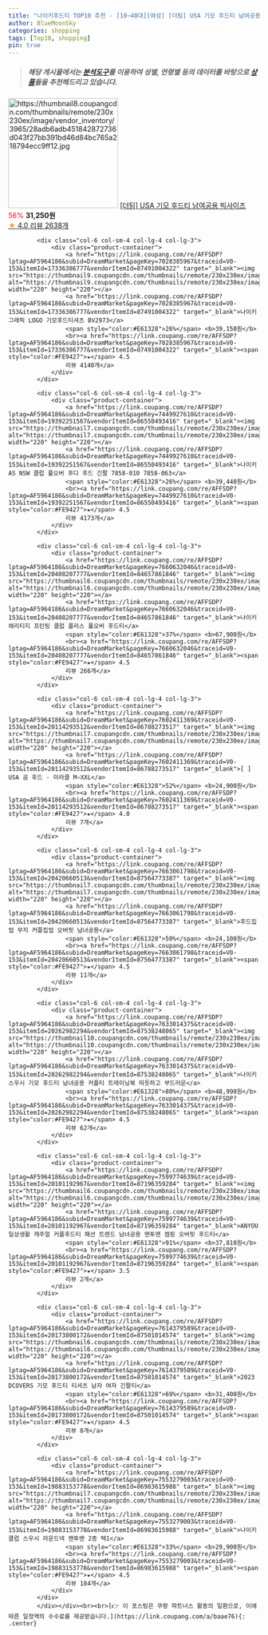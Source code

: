 ```yaml
---
title: "나이키후드티 TOP10 추천 - [10~40대][여성] [더팀] USA 기모 후드티 남여공용 빅사이즈"
author: BlueMoonSky
categories: shopping
tags: [Top10, shopping]
pin: true
---
```


> ##### 해당 게시물에서는 [**분석도구**](https://itemscout.io/)를 이용하여 **성별**, **연령별** 등의 데이터를 바탕으로 [**상품**](https://link.coupang.com/a/baae76)들을 추천해드리고 있습니다.
<div class="container"><div class="row">
            <div class="col-6 col-sm-4 col-lg-4 col-lg-3">
                <div class="product-container">
                    <a href="https://link.coupang.com/re/AFFSDP?lptag=AF5964186&subid=DreamMarket&pageKey=6942403409&traceid=V0-153&itemId=16839393925&vendorItemId=84018664779" target="_blank"><img src="https://thumbnail8.coupangcdn.com/thumbnails/remote/230x230ex/image/vendor_inventory/3965/28adb6adb451842872736d043f27bb391bd46d84bc765a218794ecc9ff12.jpg" alt="https://thumbnail8.coupangcdn.com/thumbnails/remote/230x230ex/image/vendor_inventory/3965/28adb6adb451842872736d043f27bb391bd46d84bc765a218794ecc9ff12.jpg" width="220" height="220"></a>
                    <a href="https://link.coupang.com/re/AFFSDP?lptag=AF5964186&subid=DreamMarket&pageKey=6942403409&traceid=V0-153&itemId=16839393925&vendorItemId=84018664779" target="_blank">[더팀] USA 기모 후드티 남여공용 빅사이즈</a>
                    <span style="color:#E61328">56%</span> <b>31,250원</b>
                    <br><a href="https://link.coupang.com/re/AFFSDP?lptag=AF5964186&subid=DreamMarket&pageKey=6942403409&traceid=V0-153&itemId=16839393925&vendorItemId=84018664779" target="_blank"><span style="color:#FE9427">★</span> 4.0
                    리뷰 2638개</a>
                </div>
            </div>
            
            <div class="col-6 col-sm-4 col-lg-4 col-lg-3">
                <div class="product-container">
                    <a href="https://link.coupang.com/re/AFFSDP?lptag=AF5964186&subid=DreamMarket&pageKey=7028385967&traceid=V0-153&itemId=17336386777&vendorItemId=87491004322" target="_blank"><img src="https://thumbnail9.coupangcdn.com/thumbnails/remote/230x230ex/image/vendor_inventory/c415/f7b6b235558ba2b609d946b04d1c61fe1f765edf114aac8db280a9f24701.jpg" alt="https://thumbnail9.coupangcdn.com/thumbnails/remote/230x230ex/image/vendor_inventory/c415/f7b6b235558ba2b609d946b04d1c61fe1f765edf114aac8db280a9f24701.jpg" width="220" height="220"></a>
                    <a href="https://link.coupang.com/re/AFFSDP?lptag=AF5964186&subid=DreamMarket&pageKey=7028385967&traceid=V0-153&itemId=17336386777&vendorItemId=87491004322" target="_blank">나이키 그래픽 LOGO 기모후드티셔츠 BV2973</a>
                    <span style="color:#E61328">26%</span> <b>39,150원</b>
                    <br><a href="https://link.coupang.com/re/AFFSDP?lptag=AF5964186&subid=DreamMarket&pageKey=7028385967&traceid=V0-153&itemId=17336386777&vendorItemId=87491004322" target="_blank"><span style="color:#FE9427">★</span> 4.5
                    리뷰 4140개</a>
                </div>
            </div>
            
            <div class="col-6 col-sm-4 col-lg-4 col-lg-3">
                <div class="product-container">
                    <a href="https://link.coupang.com/re/AFFSDP?lptag=AF5964186&subid=DreamMarket&pageKey=7449927610&traceid=V0-153&itemId=19392251567&vendorItemId=86550493416" target="_blank"><img src="https://thumbnail7.coupangcdn.com/thumbnails/remote/230x230ex/image/vendor_inventory/378d/da85f0ea167762109a681e9e2b38442b91f7588374009accb78f7466b86e.jpg" alt="https://thumbnail7.coupangcdn.com/thumbnails/remote/230x230ex/image/vendor_inventory/378d/da85f0ea167762109a681e9e2b38442b91f7588374009accb78f7466b86e.jpg" width="220" height="220"></a>
                    <a href="https://link.coupang.com/re/AFFSDP?lptag=AF5964186&subid=DreamMarket&pageKey=7449927610&traceid=V0-153&itemId=19392251567&vendorItemId=86550493416" target="_blank">나이키 AS NSW 클럽 풀오버 후디 후드 긴팔 7858-010 7858-063</a>
                    <span style="color:#E61328">26%</span> <b>39,440원</b>
                    <br><a href="https://link.coupang.com/re/AFFSDP?lptag=AF5964186&subid=DreamMarket&pageKey=7449927610&traceid=V0-153&itemId=19392251567&vendorItemId=86550493416" target="_blank"><span style="color:#FE9427">★</span> 4.5
                    리뷰 4173개</a>
                </div>
            </div>
            
            <div class="col-6 col-sm-4 col-lg-4 col-lg-3">
                <div class="product-container">
                    <a href="https://link.coupang.com/re/AFFSDP?lptag=AF5964186&subid=DreamMarket&pageKey=7660632046&traceid=V0-153&itemId=20408207777&vendorItemId=84657861846" target="_blank"><img src="https://thumbnail6.coupangcdn.com/thumbnails/remote/230x230ex/image/vendor_inventory/a52f/1c51a8c416bdc54d5780ea546d35f790ee99273366b00dd0dafc9d6f7e85.jpg" alt="https://thumbnail6.coupangcdn.com/thumbnails/remote/230x230ex/image/vendor_inventory/a52f/1c51a8c416bdc54d5780ea546d35f790ee99273366b00dd0dafc9d6f7e85.jpg" width="220" height="220"></a>
                    <a href="https://link.coupang.com/re/AFFSDP?lptag=AF5964186&subid=DreamMarket&pageKey=7660632046&traceid=V0-153&itemId=20408207777&vendorItemId=84657861846" target="_blank">나이키 헤리티지 프린팅 클럽 플리스 풀오버 후드티</a>
                    <span style="color:#E61328">37%</span> <b>67,900원</b>
                    <br><a href="https://link.coupang.com/re/AFFSDP?lptag=AF5964186&subid=DreamMarket&pageKey=7660632046&traceid=V0-153&itemId=20408207777&vendorItemId=84657861846" target="_blank"><span style="color:#FE9427">★</span> 4.5
                    리뷰 266개</a>
                </div>
            </div>
            
            <div class="col-6 col-sm-4 col-lg-4 col-lg-3">
                <div class="product-container">
                    <a href="https://link.coupang.com/re/AFFSDP?lptag=AF5964186&subid=DreamMarket&pageKey=7602411369&traceid=V0-153&itemId=20114293512&vendorItemId=86788273517" target="_blank"><img src="https://thumbnail7.coupangcdn.com/thumbnails/remote/230x230ex/image/vendor_inventory/6892/a8c398887a8a102f13192ad1a4f6a7d75015203981de164ea9d5580c17f2.png" alt="https://thumbnail7.coupangcdn.com/thumbnails/remote/230x230ex/image/vendor_inventory/6892/a8c398887a8a102f13192ad1a4f6a7d75015203981de164ea9d5580c17f2.png" width="220" height="220"></a>
                    <a href="https://link.coupang.com/re/AFFSDP?lptag=AF5964186&subid=DreamMarket&pageKey=7602411369&traceid=V0-153&itemId=20114293512&vendorItemId=86788273517" target="_blank">[ ] USA 곰 후드 - 미라클 M~XXL</a>
                    <span style="color:#E61328">52%</span> <b>24,900원</b>
                    <br><a href="https://link.coupang.com/re/AFFSDP?lptag=AF5964186&subid=DreamMarket&pageKey=7602411369&traceid=V0-153&itemId=20114293512&vendorItemId=86788273517" target="_blank"><span style="color:#FE9427">★</span> 4.0
                    리뷰 7개</a>
                </div>
            </div>
            
            <div class="col-6 col-sm-4 col-lg-4 col-lg-3">
                <div class="product-container">
                    <a href="https://link.coupang.com/re/AFFSDP?lptag=AF5964186&subid=DreamMarket&pageKey=7663061798&traceid=V0-153&itemId=20420660513&vendorItemId=87564773387" target="_blank"><img src="https://thumbnail7.coupangcdn.com/thumbnails/remote/230x230ex/image/vendor_inventory/5016/37710348211d75baed3e865405d64279dedd21eb5e36f7ab382b5486e071.png" alt="https://thumbnail7.coupangcdn.com/thumbnails/remote/230x230ex/image/vendor_inventory/5016/37710348211d75baed3e865405d64279dedd21eb5e36f7ab382b5486e071.png" width="220" height="220"></a>
                    <a href="https://link.coupang.com/re/AFFSDP?lptag=AF5964186&subid=DreamMarket&pageKey=7663061798&traceid=V0-153&itemId=20420660513&vendorItemId=87564773387" target="_blank">후드집업 무지 커플집업 오버핏 남녀공용</a>
                    <span style="color:#E61328">50%</span> <b>24,100원</b>
                    <br><a href="https://link.coupang.com/re/AFFSDP?lptag=AF5964186&subid=DreamMarket&pageKey=7663061798&traceid=V0-153&itemId=20420660513&vendorItemId=87564773387" target="_blank"><span style="color:#FE9427">★</span> 4.5
                    리뷰 11개</a>
                </div>
            </div>
            
            <div class="col-6 col-sm-4 col-lg-4 col-lg-3">
                <div class="product-container">
                    <a href="https://link.coupang.com/re/AFFSDP?lptag=AF5964186&subid=DreamMarket&pageKey=7633014375&traceid=V0-153&itemId=20262982294&vendorItemId=87538248065" target="_blank"><img src="https://thumbnail10.coupangcdn.com/thumbnails/remote/230x230ex/image/vendor_inventory/b552/0da87e2c09528ce96ea802ab3636f4240da3610866542275ce8537ec59b6.JPG" alt="https://thumbnail10.coupangcdn.com/thumbnails/remote/230x230ex/image/vendor_inventory/b552/0da87e2c09528ce96ea802ab3636f4240da3610866542275ce8537ec59b6.JPG" width="220" height="220"></a>
                    <a href="https://link.coupang.com/re/AFFSDP?lptag=AF5964186&subid=DreamMarket&pageKey=7633014375&traceid=V0-153&itemId=20262982294&vendorItemId=87538248065" target="_blank">나이키 스우시 기모 후드티 남녀공용 커플티 트레이닝복 따듯하고 부드러운</a>
                    <span style="color:#E61328">80%</span> <b>48,990원</b>
                    <br><a href="https://link.coupang.com/re/AFFSDP?lptag=AF5964186&subid=DreamMarket&pageKey=7633014375&traceid=V0-153&itemId=20262982294&vendorItemId=87538248065" target="_blank"><span style="color:#FE9427">★</span> 4.5
                    리뷰 62개</a>
                </div>
            </div>
            
            <div class="col-6 col-sm-4 col-lg-4 col-lg-3">
                <div class="product-container">
                    <a href="https://link.coupang.com/re/AFFSDP?lptag=AF5964186&subid=DreamMarket&pageKey=7599774639&traceid=V0-153&itemId=20101192967&vendorItemId=87196359284" target="_blank"><img src="https://thumbnail6.coupangcdn.com/thumbnails/remote/230x230ex/image/vendor_inventory/6cce/35f61a845494de56643cb5af2420944f207d409b6b0f335cb6b80e710897.jpg" alt="https://thumbnail6.coupangcdn.com/thumbnails/remote/230x230ex/image/vendor_inventory/6cce/35f61a845494de56643cb5af2420944f207d409b6b0f335cb6b80e710897.jpg" width="220" height="220"></a>
                    <a href="https://link.coupang.com/re/AFFSDP?lptag=AF5964186&subid=DreamMarket&pageKey=7599774639&traceid=V0-153&itemId=20101192967&vendorItemId=87196359284" target="_blank">ANYOU 일상생활 캐주얼 커플후드티 패션 트렌드 남녀공용 맨투맨 캠핑 오버핏 후드티</a>
                    <span style="color:#E61328">91%</span> <b>37,810원</b>
                    <br><a href="https://link.coupang.com/re/AFFSDP?lptag=AF5964186&subid=DreamMarket&pageKey=7599774639&traceid=V0-153&itemId=20101192967&vendorItemId=87196359284" target="_blank"><span style="color:#FE9427">★</span> 3.5
                    리뷰 2개</a>
                </div>
            </div>
            
            <div class="col-6 col-sm-4 col-lg-4 col-lg-3">
                <div class="product-container">
                    <a href="https://link.coupang.com/re/AFFSDP?lptag=AF5964186&subid=DreamMarket&pageKey=7614379589&traceid=V0-153&itemId=20173800172&vendorItemId=87501014574" target="_blank"><img src="https://thumbnail6.coupangcdn.com/thumbnails/remote/230x230ex/image/vendor_inventory/7281/46707c7fb7a50a0445fc33a7e7e38761ca795a25656d50ab88684335d81c.jpg" alt="https://thumbnail6.coupangcdn.com/thumbnails/remote/230x230ex/image/vendor_inventory/7281/46707c7fb7a50a0445fc33a7e7e38761ca795a25656d50ab88684335d81c.jpg" width="220" height="220"></a>
                    <a href="https://link.coupang.com/re/AFFSDP?lptag=AF5964186&subid=DreamMarket&pageKey=7614379589&traceid=V0-153&itemId=20173800172&vendorItemId=87501014574" target="_blank">2023 DCOVERS 기모 후드티 티셔츠 남자 여자 긴팔티</a>
                    <span style="color:#E61328">69%</span> <b>31,400원</b>
                    <br><a href="https://link.coupang.com/re/AFFSDP?lptag=AF5964186&subid=DreamMarket&pageKey=7614379589&traceid=V0-153&itemId=20173800172&vendorItemId=87501014574" target="_blank"><span style="color:#FE9427">★</span> 4.5
                    리뷰 8개</a>
                </div>
            </div>
            
            <div class="col-6 col-sm-4 col-lg-4 col-lg-3">
                <div class="product-container">
                    <a href="https://link.coupang.com/re/AFFSDP?lptag=AF5964186&subid=DreamMarket&pageKey=7553279003&traceid=V0-153&itemId=19883153778&vendorItemId=86983615988" target="_blank"><img src="https://thumbnail7.coupangcdn.com/thumbnails/remote/230x230ex/image/vendor_inventory/e5c9/d4b002511a3988123faeca5cf9e1e12577a9b5481d0a8982351f547acf79.jpg" alt="https://thumbnail7.coupangcdn.com/thumbnails/remote/230x230ex/image/vendor_inventory/e5c9/d4b002511a3988123faeca5cf9e1e12577a9b5481d0a8982351f547acf79.jpg" width="220" height="220"></a>
                    <a href="https://link.coupang.com/re/AFFSDP?lptag=AF5964186&subid=DreamMarket&pageKey=7553279003&traceid=V0-153&itemId=19883153778&vendorItemId=86983615988" target="_blank">나이키 클럽 스우시 라운드넥 맨투맨 2종 택1</a>
                    <span style="color:#E61328">33%</span> <b>29,900원</b>
                    <br><a href="https://link.coupang.com/re/AFFSDP?lptag=AF5964186&subid=DreamMarket&pageKey=7553279003&traceid=V0-153&itemId=19883153778&vendorItemId=86983615988" target="_blank"><span style="color:#FE9427">★</span> 4.5
                    리뷰 184개</a>
                </div>
            </div>
            </div></div><br><br>[👉 이 포스팅은 쿠팡 파트너스 활동의 일환으로, 이에 따른 일정액의 수수료를 제공받습니다.](https://link.coupang.com/a/baae76){: .center}